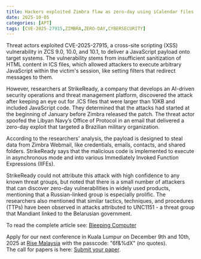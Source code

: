 ```yaml
---
title: Hackers exploited Zimbra flaw as zero-day using iCalendar files
date: 2025-10-05
categories: [APT]
tags: [CVE-2025-27915,ZIMBRA,ZERO-DAY,CYBERSECURITY]
---
```


Threat actors exploited CVE-2025-27915, a cross-site scripting (XSS) vulnerability in ZCS 9.0, 10.0, and 10.1, to deliver a JavaScript payload onto target systems. The vulnerability stems from insufficient sanitization of HTML content in ICS files, which allowed attackers to execute arbitrary JavaScript within the victim's session, like setting filters that redirect messages to them.

However, researchers at StrikeReady, a company that develops an AI-driven security operations and threat management platform, discovered the attack after keeping an eye out for .ICS files that were larger than 10KB and included JavaScript code. They determined that the attacks had started at the beginning of January before Zimbra released the patch. The threat actor spoofed the Libyan Navy’s Office of Protocol in an email that delivered a zero-day exploit that targeted a Brazilian military organization.

According to the researchers' analysis, the payload is designed to steal data from Zimbra Webmail, like credentials, emails, contacts, and shared folders. StrikeReady says that the malicious code is implemented to execute in asynchronous mode and into various Immediately Invoked Function Expressions (IIFEs).

StrikeReady could not attribute this attack with high confidence to any known threat groups, but noted that there is a small number of attackers that can discover zero-day vulnerabilities in widely used products, mentioning that a Russian-linked group is especially prolific. The researchers also mentioned that similar tactics, techniques, and procedures (TTPs) have been observed in attacks attributed to UNC1151 - a threat group that Mandiant linked to the Belarusian government.

To read the complete article see: [Bleeping Computer](https://www.bleepingcomputer.com/news/security/hackers-exploited-zimbra-flaw-as-zero-day-using-icalendar-files)  

Apply for our next conference in Kuala Lumpur on December 9th and 10th, 2025 at [Rise Malaysia](https://risemalaysia.eventify.io/p/#/overview) with the passcode: "6f&%dX" (no quotes).  
The call for papers is here: [Submit your paper](https://cymru.wufoo.com/forms/rise-malaysia-presentation-submissions-form/).